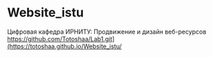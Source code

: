 # Website_istu
Цифровая кафедра ИРНИТУ: Продвижение и дизайн веб-ресурсов
https://github.com/Totoshaa/Lab1.git](https://totoshaa.github.io/Website_istu/
